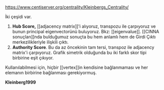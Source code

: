 https://www.centiserver.org/centrality/Kleinbergs_Centrality/

İki çeşidi var.
1. **Hub Score,** [[adjacency matrix]]'i alıyoruz, transpozu ile çarpıyoruz ve bunun principal eigenvectorünü buluyoruz. Bkz: [[eigenvalue]]. [[CINNA sonuçları]]nda bulduğumuz sonuçta bu hem anlamlı hem de Girdi Çıktı merkezilikleriyle ilişkili çıktı.
2. **Authority Score**. Bu da az öncekinin tam tersi, transpoz ile adjacency matrix'i çarpıyoruz. Grafik simetrik olduğunda bu iki farklı skor tipi birbirine eşit çıkıyor.

Kullanılabilmesi için, hiçbir [[vertex]]in kendisine bağlanmaması ve her elemanın birbirine bağlanması gerekiyormuş.

**Kleinberg1999**